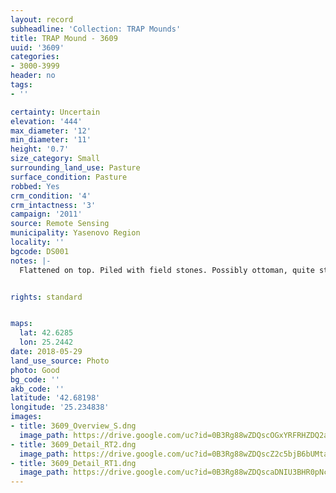 ```yaml
---
layout: record
subheadline: 'Collection: TRAP Mounds'
title: TRAP Mound - 3609
uuid: '3609'
categories:
- 3000-3999
header: no
tags:
- ''

certainty: Uncertain
elevation: '444'
max_diameter: '12'
min_diameter: '11'
height: '0.7'
size_category: Small
surrounding_land_use: Pasture
surface_condition: Pasture
robbed: Yes
crm_condition: '4'
crm_intactness: '3'
campaign: '2011'
source: Remote Sensing
municipality: Yasenovo Region
locality: ''
bgcode: DS001
notes: |-
  Flattened on top. Piled with field stones. Possibly ottoman, quite steep.


rights: standard


maps:
  lat: 42.6285
  lon: 25.2442
date: 2018-05-29
land_use_source: Photo
photo: Good
bg_code: ''
akb_code: ''
latitude: '42.68198'
longitude: '25.234838'
images:
- title: 3609_Overview_S.dng
  image_path: https://drive.google.com/uc?id=0B3Rg88wZDQscOGxYRFRHZDQ2aWc
- title: 3609_Detail_RT2.dng
  image_path: https://drive.google.com/uc?id=0B3Rg88wZDQscZ2c5bjB6bUMtajQ
- title: 3609_Detail_RT1.dng
  image_path: https://drive.google.com/uc?id=0B3Rg88wZDQscaDNIU3BHR0pNcEk
---
```


